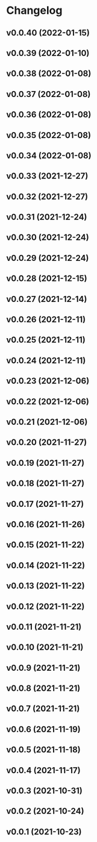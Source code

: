 # Changelog

<!--next-version-placeholder-->

## v0.0.40 (2022-01-15)


## v0.0.39 (2022-01-10)


## v0.0.38 (2022-01-08)


## v0.0.37 (2022-01-08)


## v0.0.36 (2022-01-08)


## v0.0.35 (2022-01-08)


## v0.0.34 (2022-01-08)


## v0.0.33 (2021-12-27)


## v0.0.32 (2021-12-27)


## v0.0.31 (2021-12-24)


## v0.0.30 (2021-12-24)


## v0.0.29 (2021-12-24)


## v0.0.28 (2021-12-15)


## v0.0.27 (2021-12-14)


## v0.0.26 (2021-12-11)


## v0.0.25 (2021-12-11)


## v0.0.24 (2021-12-11)


## v0.0.23 (2021-12-06)


## v0.0.22 (2021-12-06)


## v0.0.21 (2021-12-06)


## v0.0.20 (2021-11-27)


## v0.0.19 (2021-11-27)


## v0.0.18 (2021-11-27)


## v0.0.17 (2021-11-27)


## v0.0.16 (2021-11-26)


## v0.0.15 (2021-11-22)


## v0.0.14 (2021-11-22)


## v0.0.13 (2021-11-22)


## v0.0.12 (2021-11-22)


## v0.0.11 (2021-11-21)


## v0.0.10 (2021-11-21)


## v0.0.9 (2021-11-21)


## v0.0.8 (2021-11-21)


## v0.0.7 (2021-11-21)


## v0.0.6 (2021-11-19)


## v0.0.5 (2021-11-18)


## v0.0.4 (2021-11-17)


## v0.0.3 (2021-10-31)


## v0.0.2 (2021-10-24)


## v0.0.1 (2021-10-23)

